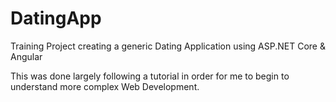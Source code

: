 # DatingApp
Training Project creating a generic Dating Application using ASP.NET Core &amp; Angular

This was done largely following a tutorial in order for me to begin to understand more complex Web Development.

